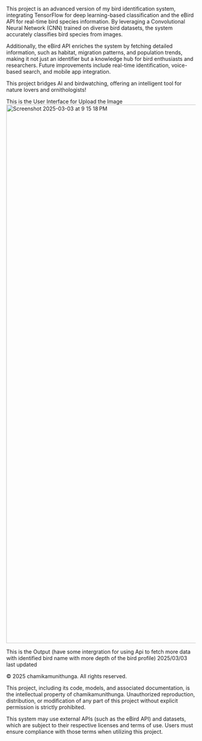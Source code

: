This project is an advanced version of my bird identification system, integrating TensorFlow for deep learning-based classification and the eBird API for real-time bird species information. By leveraging a Convolutional Neural Network (CNN) trained on diverse bird datasets, the system accurately classifies bird species from images.

Additionally, the eBird API enriches the system by fetching detailed information, such as habitat, migration patterns, and population trends, making it not just an identifier but a knowledge hub for bird enthusiasts and researchers. Future improvements include real-time identification, voice-based search, and mobile app integration.


This project bridges AI and birdwatching, offering an intelligent tool for nature lovers and ornithologists!

This is the User Interface for Upload the Image
<img width="1428" alt="Screenshot 2025-03-03 at 9 15 18 PM" src="https://github.com/user-attachments/assets/6176e815-bc7a-4f0a-a2fa-812bdafc3130" />

This is the Output (have some intergration for using Api to fetch more data with identified bird name with more depth of the bird profile)
2025/03/03 last updated

© 2025 chamikamunithunga. All rights reserved.

This project, including its code, models, and associated documentation, is the intellectual property of chamikamunithunga. Unauthorized reproduction, distribution, or modification of any part of this project without explicit permission is strictly prohibited.

This system may use external APIs (such as the eBird API) and datasets, which are subject to their respective licenses and terms of use. Users must ensure compliance with those terms when utilizing this project.
